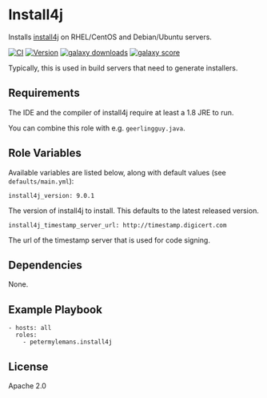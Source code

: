 Install4j
=========

Installs [install4j](https://www.ej-technologies.com/products/install4j/overview.html) on RHEL/CentOS and Debian/Ubuntu servers.

[![CI](https://github.com/petermylemans/ansible-role-install4j/workflows/CI/badge.svg)](https://github.com/petermylemans/ansible-role-install4j/actions)
[![Version](https://img.shields.io/github/v/release/petermylemans/ansible-role-install4j)](https://github.com/petermylemans/ansible-role-install4j/releases/)
[![galaxy downloads](https://img.shields.io/ansible/role/d/52985?label=galaxy%20downloads)](https://galaxy.ansible.com/petermylemans/install4j)
[![galaxy score](https://img.shields.io/ansible/quality/52985?label=galaxy%20quality%20score)](https://galaxy.ansible.com/petermylemans/install4j)

Typically, this is used in build servers that need to generate installers.

Requirements
------------

The IDE and the compiler of install4j require at least a 1.8 JRE to run.

You can combine this role with e.g. `geerlingguy.java`.

Role Variables
--------------

Available variables are listed below, along with default values (see `defaults/main.yml`):

`install4j_version: 9.0.1`

The version of install4j to install. This defaults to the latest released version.

`install4j_timestamp_server_url: http://timestamp.digicert.com`

The url of the timestamp server that is used for code signing. 

Dependencies
------------

None.

Example Playbook
----------------

```
- hosts: all
  roles:
    - petermylemans.install4j
```

License
-------

Apache 2.0
